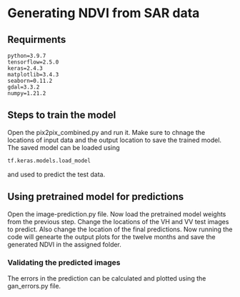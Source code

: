 # Generating NDVI from SAR data

## Requirments
```
python=3.9.7
tensorflow=2.5.0
keras=2.4.3
matplotlib=3.4.3
seaborn=0.11.2
gdal=3.3.2
numpy=1.21.2
```

## Steps to train the model

Open the pix2pix_combined.py and run it. Make sure to chnage the locations of input data and the output location to save the trained model. The saved model can be loaded using

```python
tf.keras.models.load_model
```
and used to predict the test data.

## Using pretrained model for predictions

Open the image-prediction.py file. Now load the pretrained model weights from the previous step. Change the locations of the VH and VV test images to predict. Also change the location of the final predictions.
Now running the code will genearte the output plots for the twelve months and save the generated NDVI in the assigned folder.

### Validating the predicted images

The errors in the prediction can be calculated and plotted using the gan_errors.py file. 
